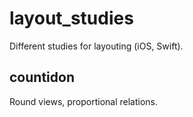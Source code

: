 # layout_studies
Different studies for layouting (iOS, Swift).

## countidon
Round views, proportional relations.
